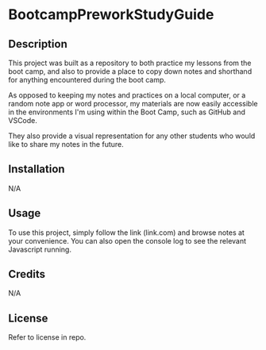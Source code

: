 # 

# BootcampPreworkStudyGuide

## Description
This project was built as a repository to both practice my lessons from the boot camp, and also to provide a place to copy down notes and shorthand for anything encountered during the boot camp.

As opposed to keeping my notes and practices on a local computer, or a random note app or word processor, my materials are now easily accessible in the environments I'm using within the Boot Camp, such as GitHub and VSCode.

They also provide a visual representation for any other students who would like to share my notes in the future.

## Installation
N/A

## Usage
To use this project, simply follow the link (link.com) and browse notes at your convenience.
You can also open the console log to see the relevant Javascript running.

## Credits
N/A

## License
Refer to license in repo.